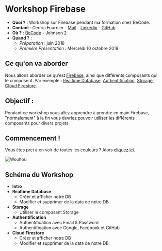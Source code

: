 # Workshop Firebase

- **Quoi ?** : Workshop sur Firebase pendant ma formation chez BeCode.
- **Contact** : Cedric Fournier - [Mail](cedricfournier.pro@gmail.com) - [Linkedin](https://www.linkedin.com/in/cedric-fournier/) - [GitHub](https://github.com/Cedric-Fournier)
- **Où ?** : [BeCode](https://www.becode.org/) - Johnson 2
- **Quand ?** : 
    - *Préparation* : juin 2018
    - *Première Présentation* : Mercredi 10 octobre 2018

## Ce qu'on va aborder
Nous allons aborder ce qu'est [Firebase](https://firebase.google.com/), ainsi que différents composants qui le composent.
Par exemple : [Realtime Database](https://firebase.google.com/docs/database/), [Authentification](https://firebase.google.com/docs/auth/), [Storage](https://firebase.google.com/docs/storage/), [Cloud Firestore](https://firebase.google.com/docs/firestore/).

## Objectif :
Pendant ce workshop vous allez apprendre à prendre en main Firebase, "normalement" à la fin vous devriez pouvoir utiliser les différents composants pour divers projets.

## Commencement !
Vous êtes pret à en voir de toutes les couleurs ?
Alors [cliquez ici](intro.md).

![Wouhou](https://media.giphy.com/media/wcgcRnkePIUPS/giphy.gif "WOOOUUUUHHHHOOOUUU")

## Schéma du Workshop

- **Intro**
- **Realtime Database**
  - Créer et afficher notre DB
  - Modifier et supprimer de la data de notre DB
- **Storage**
  - Utiliser le composant Storage
- **Authentification**
  - Authentification avec Email & Password
  - Authentification avec Google, Facebook et GitHub
- **Cloud Firestore**
  - Créer et afficher notre DB
  - Modifier et supprimer de la data de notre DB
